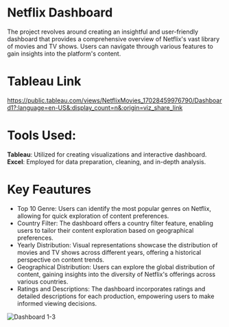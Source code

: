 # Netflix Dashboard
The project revolves around creating an insightful and user-friendly dashboard that provides a comprehensive overview of Netflix's vast library of movies and TV shows. Users can navigate through various features to gain insights into the platform's content.

# Tableau Link 
https://public.tableau.com/views/NetflixMovies_17028459976790/Dashboard1?:language=en-US&:display_count=n&:origin=viz_share_link 

# Tools Used:
**Tableau**: Utilized for creating visualizations and interactive dashboard.
**Excel**: Employed for data preparation, cleaning, and in-depth analysis. 

# Key Feautures 

* Top 10 Genre: Users can identify the most popular genres on Netflix, allowing for quick exploration of content preferences.
* Country Filter: The dashboard offers a country filter feature, enabling users to tailor their content exploration based on geographical preferences.
* Yearly Distribution: Visual representations showcase the distribution of movies and TV shows across different years, offering a historical perspective on content trends.
* Geographical Distribution: Users can explore the global distribution of content, gaining insights into the diversity of Netflix's offerings across various countries.
* Ratings and Descriptions: The dashboard incorporates ratings and detailed descriptions for each production, empowering users to make informed viewing decisions.

![Dashboard 1-3](https://github.com/eparaschou/NetflixDashboard/assets/148002149/1751f035-55cd-4001-bf96-3a19b0591af0)

